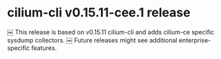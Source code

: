 # cilium-cli v0.15.11-cee.1 release
￼
This release is based on v0.15.11 cilium-cli and adds cilium-ce specific sysdump collectors.
￼
Future releases might see additional enterprise-specific features.
